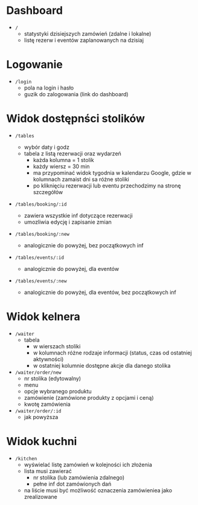 # Dashboard

- `/`
    - statystyki dzisiejszych zamówień (zdalne i lokalne)
    - listę rezerw i eventów zaplanowanych na dzisiaj 

# Logowanie 

- `/login`
    - pola na login i hasło
    - guzik do zalogowania (link do dashboard)

# Widok dostępnści stolików

- `/tables`
    - wybór daty i godz
    - tabela z listą rezerwacji oraz wydarzeń 
        - każda kolumna  = 1 stolik
        - każdy wiersz = 30 min 
        - ma przypominać widok tygodnia w kalendarzu Google, gdzie w kolumnach zamaist dni sa różne stoliki 
        - po kliknięciu rezerwacji lub eventu przechodzimy na stronę szczegółów 


- `/tables/booking/:id`
    - zawiera wszystkie inf dotyczące rezerwacji 
    - umozliwia edycję i zapisanie zmian 
- `/tables/booking/:new`
    - analogicznie do powyżej, bez początkowych inf
- `/tables/events/:id`
    - analogicznie do powyżej, dla eventów
- `/tables/events/:new`
    - analogicznie do powyżej, dla eventów, bez początkowych inf

# Widok kelnera 

- `/waiter`
    - tabela 
        - w wierszach stoliki
        - w kolumnach różne rodzaje informacji (status, czas od ostatniej aktywności)
        - w ostatniej kolumnie dostępne akcje dla danego stolika
- `/waiter/order/new`
    - nr stolika (edytowalny)
    - menu 
    - opcje wybranego produktu
    - zamówienie (zamówione produkty z opcjami i ceną)
    - kwotę zamówienia 
- `/waiter/order/:id`
    - jak powyższa 

# Widok kuchni 

- `/kitchen`
    - wyświelać listę zamówień w kolejności ich złożenia 
    - lista musi zawierać 
        - nr stolika (lub zamówienia zdalnego)
        - pełne inf dot zamówionych dań
    - na liście musi być możliwość oznaczenia zamówieniea jako zrealizowane     

